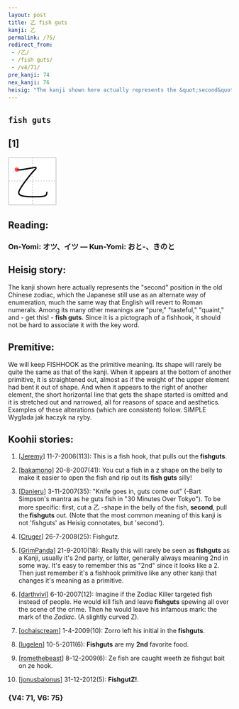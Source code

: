 ```yaml
---
layout: post
title: 乙 fish guts
kanji: 乙
permalink: /75/
redirect_from:
 - /乙/
 - /fish guts/
 - /v4/71/
pre_kanji: 74
nex_kanji: 76
heisig: "The kanji shown here actually represents the &quot;second&quot; position in the old Chinese zodiac, which the Japanese still use as an alternate way of enumeration, much the same way that English will revert to Roman numerals. Among its many other meanings are &quot;pure,&quot; &quot;tasteful,&quot; &quot;quaint,&quot; and - get this! - <b>fish guts</b>. Since it is a pictograph of a fishhook, it should not be hard to associate it with the key word. We will keep FISHHOOK as the primitive meaning. Its shape will rarely be quite the same as that of the kanji. When it appears at the bottom of another primitive, it is straightened out, almost as if the weight of the upper element had bent it out of shape. And when it appears to the right of another element, the short horizontal line that gets the shape started is omitted and it is stretched out and narrowed, all for reasons of space and aesthetics. Examples of these alterations (which are consistent) follow. SIMPLE Wyglada jak haczyk na ryby."
---
```


## `fish guts`

## [1]

<div class="stroke"><img src="../images/E4B999.png" /></div>

## Reading:

### On-Yomi: オツ、イツ &mdash; Kun-Yomi: おと-、きのと

## Heisig story:

The kanji shown here actually represents the &quot;second&quot; position in the old Chinese zodiac, which the Japanese still use as an alternate way of enumeration, much the same way that English will revert to Roman numerals. Among its many other meanings are &quot;pure,&quot; &quot;tasteful,&quot; &quot;quaint,&quot; and - get this! - <b>fish guts</b>. Since it is a pictograph of a fishhook, it should not be hard to associate it with the key word.

## Premitive:

We will keep FISHHOOK as the primitive meaning. Its shape will rarely be quite the same as that of the kanji. When it appears at the bottom of another primitive, it is straightened out, almost as if the weight of the upper element had bent it out of shape. And when it appears to the right of another element, the short horizontal line that gets the shape started is omitted and it is stretched out and narrowed, all for reasons of space and aesthetics. Examples of these alterations (which are consistent) follow. SIMPLE Wyglada jak haczyk na ryby.

## Koohii stories:

1) [<a href="http://kanji.koohii.com/profile/Jeremy">Jeremy</a>] 11-7-2006(113): This is a fish hook, that pulls out the<strong> fishguts</strong>.

2) [<a href="http://kanji.koohii.com/profile/bakamono">bakamono</a>] 20-8-2007(41): You cut a fish in a z shape on the belly to make it easier to open the fish and rip out its <strong>fish guts</strong> silly!

3) [<a href="http://kanji.koohii.com/profile/Danieru">Danieru</a>] 3-11-2007(35): &quot;Knife goes in, guts come out&quot; (-Bart Simpson&#039;s mantra as he guts fish in &quot;30 Minutes Over Tokyo&quot;). To be more specific: first, cut a 乙 -shape in the belly of the fish, <strong>second</strong>, pull the<strong> fishguts</strong> out. (Note that the most common meaning of this kanji is not &#039;fishguts&#039; as Heisig connotates, but &#039;second&#039;).

4) [<a href="http://kanji.koohii.com/profile/Cruger">Cruger</a>] 26-7-2008(25): Fishgutz.

5) [<a href="http://kanji.koohii.com/profile/GrimPanda">GrimPanda</a>] 21-9-2010(18): Really this will rarely be seen as<strong> fishguts</strong> as a Kanji, usually it&#039;s 2nd party, or latter, generally always meaning 2nd in some way. It&#039;s easy to remember this as &quot;2nd&quot; since it looks like a 2. Then just remember it&#039;s a fishhook primitive like any other kanji that changes it&#039;s meaning as a primitive.

6) [<a href="http://kanji.koohii.com/profile/darthvivi">darthvivi</a>] 6-10-2007(12): Imagine if the Zodiac Killer targeted fish instead of people. He would kill fish and leave<strong> fishguts</strong> spewing all over the scene of the crime. Then he would leave his infamous mark: the mark of the <em>Zodiac</em>. (A slightly curved Z).

7) [<a href="http://kanji.koohii.com/profile/ochaiscream">ochaiscream</a>] 1-4-2009(10): Zorro left his initial in the<strong> fishguts</strong>.

8) [<a href="http://kanji.koohii.com/profile/lugelen">lugelen</a>] 10-5-2011(6): <strong>Fishguts</strong> are my <strong>2nd</strong> favorite food.

9) [<a href="http://kanji.koohii.com/profile/romethebeast">romethebeast</a>] 8-12-2009(6): Ze fish are caught weeth ze fishgut bait on ze hook.

10) [<a href="http://kanji.koohii.com/profile/jonusbalonus">jonusbalonus</a>] 31-12-2012(5): <strong>FishgutZ!</strong>.

### {V4: 71, V6: 75}
